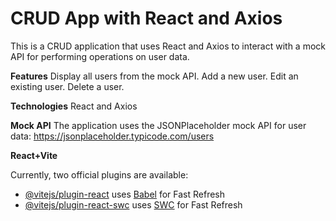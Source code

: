 # CRUD App with React and Axios

This is a CRUD application that uses React and Axios to interact with a mock API for performing operations on user data.

**Features**
Display all users from the mock API.
Add a new user.
Edit an existing user.
Delete a user.

**Technologies**
React and Axios

**Mock API**
The application uses the JSONPlaceholder mock API for user data: https://jsonplaceholder.typicode.com/users

**React+Vite**

Currently, two official plugins are available:

- [@vitejs/plugin-react](https://github.com/vitejs/vite-plugin-react/blob/main/packages/plugin-react/README.md) uses [Babel](https://babeljs.io/) for Fast Refresh
- [@vitejs/plugin-react-swc](https://github.com/vitejs/vite-plugin-react-swc) uses [SWC](https://swc.rs/) for Fast Refresh

